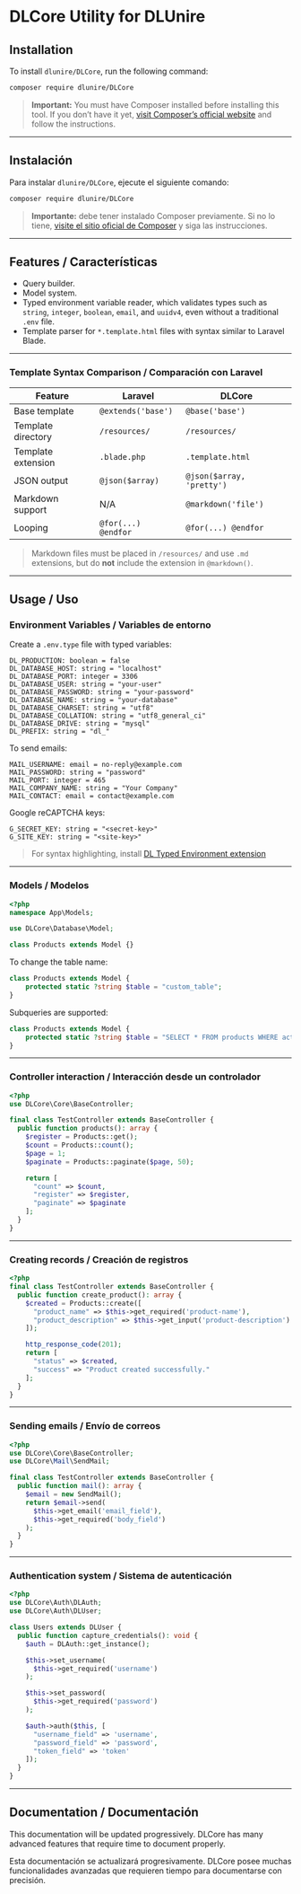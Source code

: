 # DLCore Utility for DLUnire

## Installation

To install `dlunire/DLCore`, run the following command:

```bash
composer require dlunire/DLCore
```

> **Important:** You must have Composer installed before installing this tool. If you don’t have it yet, [visit Composer’s official website](https://getcomposer.org) and follow the instructions.

---

## Instalación

Para instalar `dlunire/DLCore`, ejecute el siguiente comando:

```bash
composer require dlunire/DLCore
```

> **Importante:** debe tener instalado Composer previamente. Si no lo tiene, [visite el sitio oficial de Composer](https://getcomposer.org) y siga las instrucciones.

---

## Features / Características

- Query builder.
- Model system.
- Typed environment variable reader, which validates types such as `string`, `integer`, `boolean`, `email`, and `uuidv4`, even without a traditional `.env` file.
- Template parser for `*.template.html` files with syntax similar to Laravel Blade.

---

### Template Syntax Comparison / Comparación con Laravel

| Feature                 | Laravel                    | DLCore                     |
|-------------------------|----------------------------|-----------------------------|
| Base template           | `@extends('base')`         | `@base('base')`             |
| Template directory      | `/resources/`              | `/resources/`               |
| Template extension      | `.blade.php`               | `.template.html`            |
| JSON output             | `@json($array)`            | `@json($array, 'pretty')`   |
| Markdown support        | N/A                        | `@markdown('file')`         |
| Looping                 | `@for(...) @endfor`        | `@for(...) @endfor`         |

> Markdown files must be placed in `/resources/` and use `.md` extensions, but do **not** include the extension in `@markdown()`.

---

## Usage / Uso

### Environment Variables / Variables de entorno

Create a `.env.type` file with typed variables:

```dotenv
DL_PRODUCTION: boolean = false
DL_DATABASE_HOST: string = "localhost"
DL_DATABASE_PORT: integer = 3306
DL_DATABASE_USER: string = "your-user"
DL_DATABASE_PASSWORD: string = "your-password"
DL_DATABASE_NAME: string = "your-database"
DL_DATABASE_CHARSET: string = "utf8"
DL_DATABASE_COLLATION: string = "utf8_general_ci"
DL_DATABASE_DRIVE: string = "mysql"
DL_PREFIX: string = "dl_"
```

To send emails:

```dotenv
MAIL_USERNAME: email = no-reply@example.com
MAIL_PASSWORD: string = "password"
MAIL_PORT: integer = 465
MAIL_COMPANY_NAME: string = "Your Company"
MAIL_CONTACT: email = contact@example.com
```

Google reCAPTCHA keys:

```dotenv
G_SECRET_KEY: string = "<secret-key>"
G_SITE_KEY: string = "<site-key>"
```

> For syntax highlighting, install [DL Typed Environment extension](https://marketplace.visualstudio.com/items?itemName=dlunamontilla.envtype)

---

### Models / Modelos

```php
<?php
namespace App\Models;

use DLCore\Database\Model;

class Products extends Model {}
```

To change the table name:

```php
class Products extends Model {
    protected static ?string $table = "custom_table";
}
```

Subqueries are supported:

```php
class Products extends Model {
    protected static ?string $table = "SELECT * FROM products WHERE active = 1";
}
```

---

### Controller interaction / Interacción desde un controlador

```php
<?php
use DLCore\Core\BaseController;

final class TestController extends BaseController {
  public function products(): array {
    $register = Products::get();
    $count = Products::count();
    $page = 1;
    $paginate = Products::paginate($page, 50);

    return [
      "count" => $count,
      "register" => $register,
      "paginate" => $paginate
    ];
  }
}
```

---

### Creating records / Creación de registros

```php
<?php
final class TestController extends BaseController {
  public function create_product(): array {
    $created = Products::create([
      "product_name" => $this->get_required('product-name'),
      "product_description" => $this->get_input('product-description')
    ]);

    http_response_code(201);
    return [
      "status" => $created,
      "success" => "Product created successfully."
    ];
  }
}
```

---

### Sending emails / Envío de correos

```php
<?php
use DLCore\Core\BaseController;
use DLCore\Mail\SendMail;

final class TestController extends BaseController {
  public function mail(): array {
    $email = new SendMail();
    return $email->send(
      $this->get_email('email_field'),
      $this->get_required('body_field')
    );
  }
}
```

---

### Authentication system / Sistema de autenticación

```php
<?php
use DLCore\Auth\DLAuth;
use DLCore\Auth\DLUser;

class Users extends DLUser {
  public function capture_credentials(): void {
    $auth = DLAuth::get_instance();

    $this->set_username(
      $this->get_required('username')
    );

    $this->set_password(
      $this->get_required('password')
    );

    $auth->auth($this, [
      "username_field" => 'username',
      "password_field" => 'password',
      "token_field" => 'token'
    ]);
  }
}
```

---

## Documentation / Documentación

This documentation will be updated progressively. DLCore has many advanced features that require time to document properly.

Esta documentación se actualizará progresivamente. DLCore posee muchas funcionalidades avanzadas que requieren tiempo para documentarse con precisión.

